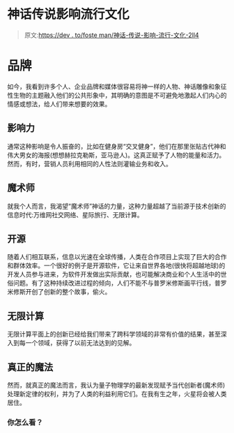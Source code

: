# 神话传说影响流行文化

> 原文:[https://dev . to/foste man/神话-传说-影响-流行-文化-2ll4](https://dev.to/fosteman/myths-legends-influence-popular-culture-2ll4)

# [](#brands)品牌

如今，我看到许多个人、企业品牌和媒体很容易将神一样的人物、神话雕像和象征性生物的主题融入他们的公共形象中，其明确的意图是不可避免地激起人们内心的情感或想法，给人们带来想要的效果。

## [](#influence)影响力

通常这种影响是令人振奋的，比如在健身房“交叉健身”，他们在那里张贴古代神和伟大男女的海报(想想赫拉克勒斯，亚马逊人)。这真正赋予了人物的能量和活力。然而，有时，营销人员利用相同的人性法则灌输业务和收入。

## [](#magicians)魔术师

就我个人而言，我渴望“魔术师”神话的力量，这种力量超越了当前源于技术创新的信息时代:万维网社交网络、星际旅行、无限计算。

## [](#open-source)开源

随着人们相互联系，信息以光速在全球传播，人类在合作项目上实现了巨大的合作和群体效率。一个很好的例子是开源软件，它让来自世界各地(很快将超越地球)的开发人员参与进来，为软件开发做出实际贡献，也可能解决商业和个人生活中的世俗问题。有了这种持续改进过程的倾向，人们不能不与普罗米修斯画平行线，普罗米修斯开创了创新的整个故事，偷火。

## [](#infinite-computing)无限计算

无限计算平面上的创新已经给我们带来了跨科学领域的非常有价值的结果，甚至深入到每一个领域，获得了以前无法达到的见解。

## [](#real-magic)真正的魔法

然而，就真正的魔法而言，我认为量子物理学的最新发现赋予当代创新者(魔术师)处理新定律的权利，并为了人类的利益利用它们。在我有生之年，火星将会被人类居住。

### [](#what-do-you-think)你怎么看？